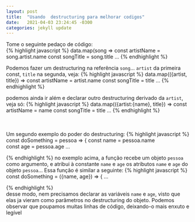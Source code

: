 ```yaml
---
layout: post
title:  "Usando  destructuring para melhorar codigos"
date:   2021-04-03 23:24:45 -0300
categories: jekyll update
---
```


Tome o seguinte pedaço de código: <br />
{% highlight javascript %}
 data.map(song =>
	const artistName = song.artist.name
	const songTitle = song.title
                ...
{% endhighlight %}<br />	

Podemos fazer um destructuring na referência `song`... `artist` da primeira const, `title` na segunda, veja:
{% highlight javascript %}
data.map(({artist, title})	 =>
	const artistName = artist.name
	const songTitle = title
                ...
{% endhighlight %}<br />

podemos ainda ir além e declarar outro destructuring derivado da `artist`, veja só: 
{% highlight javascript %}
data.map(({artist:{name}, title}) =>
	const artistName = name
	const songTitle = title
                ...
{% endhighlight %}<br /><br /><br />

Um segundo exemplo do poder do destructuring: 
{% highlight javascript %}
const doSomething  = pessoa => {
  	const name = pessoa.name  
	const age = pessoa.age
	            ...

{% endhighlight %}
no exemplo acima, a função recebe um objeto `pessoa` como argumento, e atribui à constante `name` e `age` os atributos `name` e `age` do objeto `pessoa`... Essa função é similar a seguinte:
{% highlight javascript %}
const doSomething  = ({name, age}) => {
  	            ...

{% endhighlight %}<br/>
desse modo, nem precisamos declarar as variáveis `name` e `age`, visto que elas ja vieram como parâmetros no destructuring do objeto.
Podemos observar que poupamos muitas linhas de código, deixando-o mais enxuto e legível
